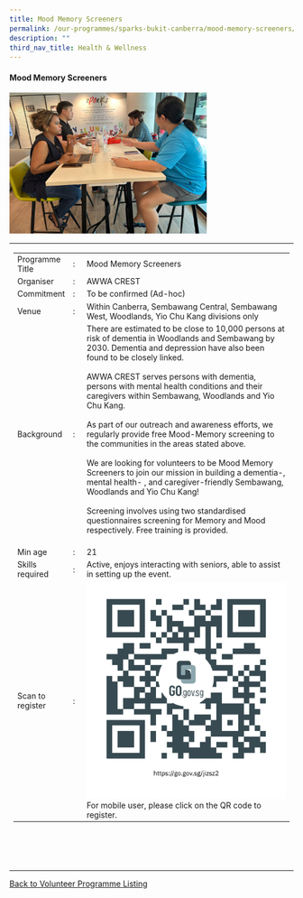 ```yaml
---
title: Mood Memory Screeners
permalink: /our-programmes/sparks-bukit-canberra/mood-memory-screeners/
description: ""
third_nav_title: Health & Wellness
---
```

#### Mood Memory Screeners

<img style="width:350px;height:250px;" src="/images/SPARKS@Bukit%20Canberra/mood%20memory%20screeners.jpeg">
<table width="100%" border="0">
	<tbody><tr>
			 <td width="60%">
			<table width="100%" border="0">
				<tbody><tr>
					<td width="20%">
						Programme Title
					</td>
					<td width="5%">
						:
					</td>
					<td>
						Mood Memory Screeners 
					</td>
				</tr>
					<tr><td width="20%">
						Organiser
					</td>
					<td width="5%">
						:
					</td>
					<td>
						AWWA CREST
					</td>
				</tr>
				<tr>
					<td width="20%">
						Commitment
					</td>
					<td width="5%">
						:
					</td>
					<td width="75%">
						   To be confirmed (Ad-hoc)
					</td>
				</tr>
				<tr>
					<td width="20%">
					 Venue
					</td>
					<td width="5%">
						:
					</td>
					<td width="75%">
					   Within Canberra, Sembawang Central, Sembawang West, Woodlands, Yio Chu Kang divisions only
					</td>
				</tr>
				<tr>
					<td width="20%">
						Background
					</td>
					<td width="5%">
						:
					</td>
					<td width="75%">
						There are estimated to be close to 10,000 persons at risk of dementia in Woodlands and Sembawang by 2030. Dementia and depression have also been found to be closely linked.<br><br>  
AWWA CREST serves persons with dementia, persons with mental health conditions and their caregivers within Sembawang, Woodlands and Yio Chu Kang. <br><br> 
As part of our outreach and awareness efforts, we regularly provide free Mood-Memory screening to the communities in the areas stated above.<br><br> We are looking for volunteers to be Mood Memory Screeners to join our mission in building a dementia-, mental health- , and caregiver-friendly Sembawang, Woodlands and Yio Chu Kang!<br><br>						Screening involves using two standardised questionnaires screening for Memory and Mood respectively. Free training is provided.<br><br>
					</td>
				</tr>
				<tr>
					<td width="20%">
						Min age
					</td>
					<td width="5%">
						:
					</td>
					<td width="75%">
						21
					</td>
				</tr>
		<tr>
					<td width="20%">
						Skills required
					</td>
					<td width="5%">
						:
					</td>
					<td>
						  Active, enjoys interacting with seniors, able to assist in setting up the event.
			</td>
				</tr>
		<tr>
					<td width="20%">
						Scan to register
					</td>
					<td width="5%">
						:
					</td>
					<td><a href="https://form.gov.sg/62a6eee55154a800146d3554">
						<img style="width=60px;height=60px;" src="/images/SPARKS@Bukit%20Canberra/exercise%20facilitator%20qr.png"></a><br>
						For mobile user, please click on the QR code to register.
			</td>
				</tr>
</tbody></table>


<br>
			<br>
			<br>
			<br>
			
</td></tr></tbody></table>
<a href="/our-programmes/sparks-bukit-canberra/volunteering-opportunities/">
	Back to Volunteer Programme Listing</a>